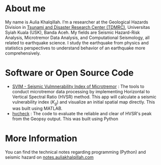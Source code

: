 # About me

My name is Aulia Khalqillah. I’m a researcher at the Geological Hazards Division in [Tsunami and Disaster Research Center (TDMRC)](https://tdmrc.usk.ac.id/),
Universitas Syiah Kuala (USK), Banda Aceh. My fields are Seismic Hazard-Risk Analysis, Microtremor Data Analysis, and Computational Seismology,
all related to earthquake science. I study the earthquake from physics and statistics perspectives to understand behavior of an earthquake more comprehensively.

# Software or Open Source Code

- [SVIM - Seismic Vulmnerability Index of Microtremor](https://github.com/auliakhalqillah/SVIM) : The tools to conduct microtremor data processing by implementing Horizontal to Vertical Spectral Ratio (HVSR) method. This app will calculate a seismic vulnerability index ($K_{g}$) and visualize an initial spatial map directly. This was built using MATLAB.
- [hvcheck](https://github.com/auliakhalqillah/hvcheck) : The code to evaluate the reliable and clear of HVSR's peak from the Geopsy output. This was built using Python

# More Information

You can find the technical notes regarding programming (Python) and seismic hazard on [notes.auliakhalqillah.com](notes.auliakhalqillah.com)
